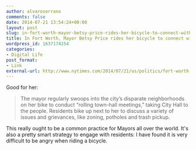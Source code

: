 ```yaml
---
author: alvaroserrano
comments: false
date: 2014-07-21 13:54:24+00:00
layout: post
slug: in-fort-worth-mayor-betsy-price-rides-her-bicycle-to-connect-with-residents
title: In Fort Worth, Mayor Betsy Price rides her bicycle to connect with residents
wordpress_id: 1637174154
categories:
- Digital Life
post_format:
- Link
external-url: http://www.nytimes.com/2014/07/21/us/politics/fort-worth-mayor-betsy-price-bikes-to-connect-with-residents.html
---
```


Good for her:


<blockquote>The mayor regularly swoops into the city’s disparate neighborhoods on her bike to conduct “rolling town-hall meetings,” taking City Hall to the people. Residents bike up next to her to discuss a variety of issues and grievances, like zoning, potholes and trash pickup.</blockquote>



This really ought to be a common practice for Mayors all over the world. It's also a pretty smart strategy to engage with residents: I have found it is very difficult to be angry when riding a bicycle.
